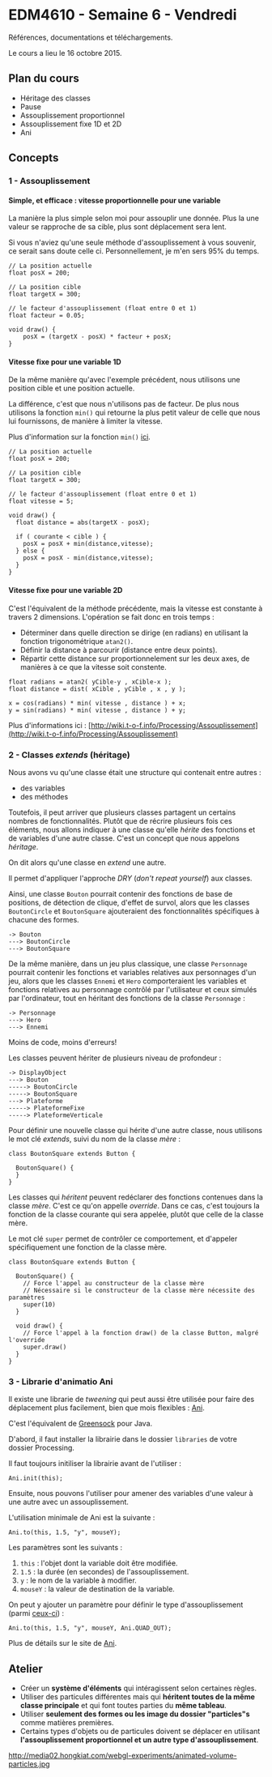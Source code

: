 EDM4610 - Semaine 6 - Vendredi
=======

Références, documentations et téléchargements.

Le cours a lieu le 16 octobre 2015.

## Plan du cours

- Héritage des classes
- Pause 
- Assouplissement proportionnel
- Assouplissement fixe 1D et 2D
- Ani

## Concepts

### 1 - Assouplissement

#### Simple, et efficace : vitesse proportionnelle pour une variable

La manière la plus simple selon moi pour assouplir une donnée. Plus la une valeur se rapproche de sa cible, plus sont déplacement sera lent.

Si vous n'aviez qu'une seule méthode d'assouplissement à vous souvenir, ce serait sans doute celle ci. Personnellement, je m'en sers 95% du temps.

```
// La position actuelle
float posX = 200;

// La position cible
float targetX = 300;

// le facteur d'assouplissement (float entre 0 et 1)
float facteur = 0.05;

void draw() {
	posX = (targetX - posX) * facteur + posX;
}
```

#### Vitesse fixe pour une variable 1D

De la même manière qu'avec l'exemple précédent, nous utilisons une position cible et une position actuelle.

La différence, c'est que nous n'utilisons pas de facteur. De plus nous utilisons la fonction `min()` qui retourne la plus petit valeur de celle que nous lui fournissons, de manière à limiter la vitesse.

Plus d'information sur la fonction `min()` [ici](http://www.processing.org/reference/min_.html).

```
// La position actuelle
float posX = 200;

// La position cible
float targetX = 300;

// le facteur d'assouplissement (float entre 0 et 1)
float vitesse = 5;

void draw() {
  float distance = abs(targetX - posX);
  
  if ( courante < cible ) {
    posX = posX + min(distance,vitesse);
  } else {
    posX = posX - min(distance,vitesse);
  }
}
```



#### Vitesse fixe pour une variable 2D

C'est l'équivalent de la méthode précédente, mais la vitesse est constante à travers 2 dimensions. L'opération se fait donc en trois temps :

- Déterminer dans quelle direction se dirige (en radians) en utilisant la fonction trigonométrique `atan2()`.
- Définir la distance à parcourir (distance entre deux points).
- Répartir cette distance sur proportionnelement sur les deux axes, de manières à ce que la vitesse soit constente.

```
float radians = atan2( yCible-y , xCible-x );
float distance = dist( xCible , yCible , x , y );

x = cos(radians) * min( vitesse , distance ) + x;
y = sin(radians) * min( vitesse , distance ) + y;
```

Plus d'informations ici : [http://wiki.t-o-f.info/Processing/Assouplissement](http://wiki.t-o-f.info/Processing/Assouplissement)


### 2 - Classes *extends* (héritage)

Nous avons vu qu'une classe était une structure qui contenait entre autres :

- des variables
- des méthodes

Toutefois, il peut arriver que plusieurs classes partagent un certains nombres de fonctionnalités. Plutôt que de récrire plusieurs fois ces éléments, nous allons indiquer à une classe qu'elle *hérite* des fonctions et de variables d'une autre classe. C'est un concept que nous appelons *héritage*.

On dit alors qu'une classe en *extend* une autre.

Il permet d'appliquer l'approche *DRY* (*don't repeat yourself*) aux classes.

Ainsi, une classe `Bouton` pourrait contenir des fonctions de base de positions, de détection de clique, d'effet de survol, alors que les classes `BoutonCircle` et `BoutonSquare` ajouteraient des fonctionnalités spécifiques à chacune des formes.

```
-> Bouton
---> BoutonCircle
---> BoutonSquare
```

De la même manière, dans un jeu plus classique, une classe `Personnage` pourrait contenir les fonctions et variables relatives aux personnages d'un jeu, alors que les classes `Ennemi` et `Hero` comporteraient les variables et fonctions relatives au personnage contrôlé par l'utilisateur et ceux simulés par l'ordinateur, tout en héritant des fonctions de la classe `Personnage` :

```
-> Personnage
---> Hero
---> Ennemi
```

Moins de code, moins d'erreurs!

Les classes peuvent hériter de plusieurs niveau de profondeur :


```
-> DisplayObject
---> Bouton
-----> BoutonCircle
-----> BoutonSquare
---> Plateforme
-----> PlateformeFixe
-----> PlateformeVerticale
```

Pour définir une nouvelle classe qui hérite d'une autre classe, nous utilisons le mot clé *extends*, suivi du nom de la classe *mère* :

```
class BoutonSquare extends Button {

  BoutonSquare() {
  }
}

```

Les classes qui *héritent* peuvent redéclarer des fonctions contenues dans la classe *mère*. C'est ce qu'on appelle *override*. Dans ce cas, c'est toujours la fonction de la classe courante qui sera appelée, plutôt que celle de la classe mère.

Le mot clé `super` permet de contrôler ce comportement, et d'appeler spécifiquement une fonction de la classe mère.


```
class BoutonSquare extends Button {

  BoutonSquare() {
    // Force l'appel au constructeur de la classe mère
    // Nécessaire si le constructeur de la classe mère nécessite des paramètres
    super(10)
  }
  
  void draw() {
    // Force l'appel à la fonction draw() de la classe Button, malgré l'override
    super.draw()
  }
}

```

### 3 - Librarie d'animatio Ani

Il existe une librarie de *tweening* qui peut aussi être utilisée pour faire des déplacement plus facilement, bien que mois flexibles : [Ani](http://benedikt-gross.de/libraries/Ani/).

C'est l'équivalent de [Greensock](https://greensock.com/gsap) pour Java.

D'abord, il faut installer la librairie dans le dossier `libraries` de votre dossier Processing.

Il faut toujours initiliser la librairie avant de l'utiliser : 

```
Ani.init(this);
```

Ensuite, nous pouvons l'utiliser pour amener des variables d'une valeur à une autre avec un assouplissement.

L'utilisation minimale de Ani est la suivante :

```
Ani.to(this, 1.5, "y", mouseY);
```

Les paramètres sont les suivants :

1. `this` : l'objet dont la variable doit être modifiée.
2. `1.5` : la durée (en secondes) de l'assouplissement.
3. `y` : le nom de la variable à modifier.
4. `mouseY` : la valeur de destination de la variable.

On peut y ajouter un paramètre pour définir le type d'assouplissement (parmi [ceux-ci](http://benedikt-gross.de/libraries/Ani/Ani_Cheat_Sheet.pdf)) :

```
Ani.to(this, 1.5, "y", mouseY, Ani.QUAD_OUT);
```

Plus de détails sur le site de [Ani](http://benedikt-gross.de/libraries/Ani/).



## Atelier

- Créer un **système d'éléments** qui intéragissent selon certaines règles.
- Utiliser des particules différentes mais qui **héritent toutes de la même classe principale** et qui font toutes parties du **même tableau**.
- Utiliser **seulement des formes ou les image du dossier "particles"s** comme matières premières.
- Certains types d'objets ou de particules doivent se déplacer en utilisant **l'assouplissement proportionnel et un autre type d'assouplissement**.


http://media02.hongkiat.com/webgl-experiments/animated-volume-particles.jpg
